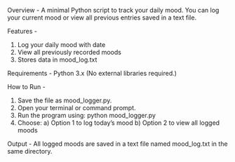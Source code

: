 Overview - 
A minimal Python script to track your daily mood.
You can log your current mood or view all previous entries saved in a text file.

Features -
1. Log your daily mood with date
2. View all previously recorded moods
3. Stores data in mood_log.txt

Requirements - 
Python 3.x
(No external libraries required.)

How to Run - 
1. Save the file as mood_logger.py.
2. Open your terminal or command prompt.
3. Run the program using:
    python mood_logger.py
4. Choose:
a) Option 1 to log today’s mood
b) Option 2 to view all logged moods

Output -
All logged moods are saved in a text file named mood_log.txt in the same directory.